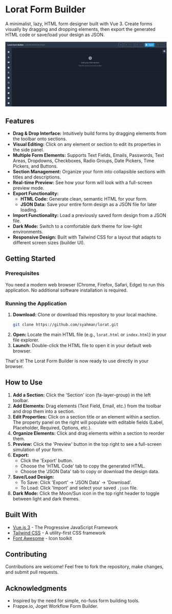 # Lorat Form Builder

A minimalist, lazy, HTML form designer built with Vue 3. Create forms visually by dragging and dropping elements, then export the generated HTML code or save/load your design as JSON.

![Lorat Form Builder Screenshot](lorat_sc.png)

## Features

*   **Drag & Drop Interface:** Intuitively build forms by dragging elements from the toolbar onto sections.
*   **Visual Editing:** Click on any element or section to edit its properties in the side panel.
*   **Multiple Form Elements:** Supports Text Fields, Emails, Passwords, Text Areas, Dropdowns, Checkboxes, Radio Groups, Date Pickers, Time Pickers, and Buttons.
*   **Section Management:** Organize your form into collapsible sections with titles and descriptions.
*   **Real-time Preview:** See how your form will look with a full-screen preview mode.
*   **Export Functionality:**
    *   **HTML Code:** Generate clean, semantic HTML for your form.
    *   **JSON Data:** Save your entire form design as a JSON file for later loading.
*   **Import Functionality:** Load a previously saved form design from a JSON file.
*   **Dark Mode:** Switch to a comfortable dark theme for low-light environments.
*   **Responsive Design:** Built with Tailwind CSS for a layout that adapts to different screen sizes (builder UI).

## Getting Started

### Prerequisites

You need a modern web browser (Chrome, Firefox, Safari, Edge) to run this application. No additional software installation is required.

### Running the Application

1.  **Download:** Clone or download this repository to your local machine.
    ```bash
    git clone https://github.com/syahman/lorat.git
    ```
2.  **Open:** Locate the main HTML file (e.g., `lorat.html` or `index.html`) in your file explorer.
3.  **Launch:** Double-click the HTML file to open it in your default web browser.

That's it! The Lorat Form Builder is now ready to use directly in your browser.

## How to Use

1.  **Add a Section:** Click the 'Section' icon (fa-layer-group) in the left toolbar.
2.  **Add Elements:** Drag elements (Text Field, Email, etc.) from the toolbar and drop them into a section.
3.  **Edit Properties:** Click on a section title or an element within a section. The property panel on the right will populate with editable fields (Label, Placeholder, Required, Options, etc.).
4.  **Organize Elements:** Click and drag elements within a section to reorder them.
5.  **Preview:** Click the 'Preview' button in the top right to see a full-screen simulation of your form.
6.  **Export:**
    *   Click the 'Export' button.
    *   Choose the 'HTML Code' tab to copy the generated HTML.
    *   Choose the 'JSON Data' tab to copy or download the design data.
7.  **Save/Load Design:**
    *   To Save: Click 'Export' -> 'JSON Data' -> 'Download'.
    *   To Load: Click 'Import' and select your saved `.json` file.
8.  **Dark Mode:** Click the Moon/Sun icon in the top right header to toggle between light and dark themes.

## Built With

*   [Vue.js 3](https://v3.vuejs.org/) - The Progressive JavaScript Framework
*   [Tailwind CSS](https://tailwindcss.com/) - A utility-first CSS framework
*   [Font Awesome](https://fontawesome.com/) - Icon toolkit

## Contributing

Contributions are welcome! Feel free to fork the repository, make changes, and submit pull requests.

## Acknowledgments

*   Inspired by the need for simple, no-fuss form building tools.
*   Frappe.io, Joget Workflow Form Builder.
